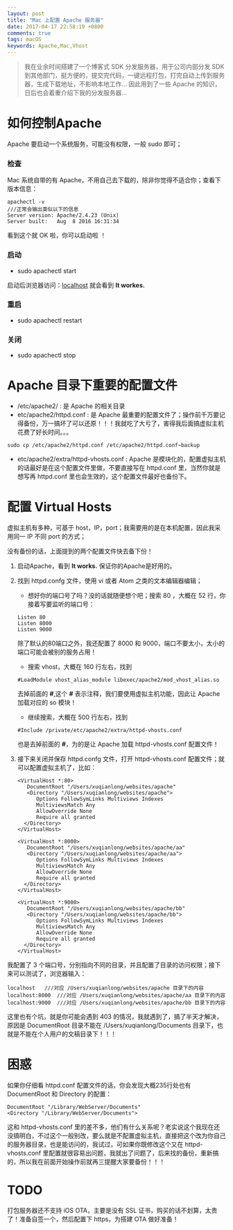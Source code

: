 ```yaml
---
layout: post
title: "Mac 上配置 Apache 服务器"
date: 2017-04-17 22:58:19 +0800
comments: true
tags: macOS
keywords: Apache,Mac,Vhost
---
```


> 我在业余时间搭建了一个博客式 SDK 分发服务器，用于公司内部分发 SDK 到其他部门，挺方便的，提交完代码，一键远程打包，打完自动上传到服务器，生成下载地址，不影响本地工作...
> 因此用到了一些 Apache 的知识，日后也会着重介绍下我的分发服务器...

# 如何控制Apache

Apache 要启动一个系统服务，可能没有权限，一般 sudo 即可；

### 检查

Mac 系统自带的有 Apache，不用自己去下载的，除非你觉得不适合你；查看下版本信息：

```
apachectl -v
///正常会输出类似以下的信息
Server version: Apache/2.4.23 (Unix)
Server built:   Aug  8 2016 16:31:34
```
看到这个就 OK 啦，你可以启动啦 ！

### 启动

- sudo apachectl start

启动后浏览器访问：[localhost](localhost)  就会看到 **It workes.**

### 重启

- sudo apachectl restart

### 关闭

- sudo apachectl stop

# Apache 目录下重要的配置文件

- /etc/apache2/  : 是 Apache 的相关目录
- etc/apache2/httpd.conf : 是 Apache 最重要的配置文件了；操作前千万要记得备份，万一搞坏了可以还原！！！我就吃了大亏了，害得我后面搞虚拟主机花费了好长时间。。。

```
sudo cp /etc/apache2/httpd.conf /etc/apache2/httpd.conf~backup
```
- etc/apache2/extra/httpd-vhosts.conf : Apache 是模块化的，配置虚拟主机的话最好是在这个配置文件里做，不要直接写在 httpd.conf 里，当然你就是想写再 httpd.conf 里也会生效的，这个配置文件最好也备份下。

# 配置 Virtual Hosts

虚拟主机有多种，可基于 host，IP，port；我需要用的是在本机配置，因此我采用同一 IP 不同 port 的方式；

没有备份的话，上面提到的两个配置文件快去备下份！

1. 启动Apache，看到 **It works.** 保证你的Apache是好用的。
2. 找到 httpd.confg 文件，使用 vi 或者 Atom 之类的文本编辑器编辑；

	- 想好你的端口号了吗？没的话就随便想个吧；搜索 80 ，大概在 52 行，你接着写要监听的端口号：

	```
	Listen 80
	Listen 8000
	Listen 9000
	```

	除了默认的80端口之外，我还配置了 8000 和 9000，端口不要太小，太小的端口可能会被别的服务占用！

	- 搜索 vhost，大概在 160 行左右，找到
	```
	#LoadModule vhost_alias_module libexec/apache2/mod_vhost_alias.so
	```
	去掉前面的 **#**,这个 **#** 表示注释，我们要使用虚拟主机功能，因此让 Apache 加载对应的 so 模块！
	- 继续搜索，大概在 500 行左右，找到
	```
	#Include /private/etc/apache2/extra/httpd-vhosts.conf
	```
	也是去掉前面的 **#**，为的是让 Apache 加载 httpd-vhosts.conf 配置文件！
3. 接下来关闭并保存 httpd.confg 文件，打开 httpd-vhosts.conf 配置文件；就可以配置虚拟主机了，比如：

	```
	<VirtualHost *:80>
       DocumentRoot "/Users/xuqianlong/websites/apache"
       <Directory "/Users/xuqianlong/websites/apache">
          Options FollowSymLinks Multiviews Indexes
          MultiviewsMatch Any
          AllowOverride None
          Require all granted
      </Directory>
	</VirtualHost>

	<VirtualHost *:8000>
       DocumentRoot "/Users/xuqianlong/websites/apache/aa"
       <Directory "/Users/xuqianlong/websites/apache/aa">
          Options FollowSymLinks Multiviews Indexes
          MultiviewsMatch Any
          AllowOverride None
          Require all granted
      </Directory>
	</VirtualHost>

	<VirtualHost *:9000>
       DocumentRoot "/Users/xuqianlong/websites/apache/bb"
       <Directory "/Users/xuqianlong/websites/apache/bb">
          Options FollowSymLinks Multiviews Indexes
          MultiviewsMatch Any
          AllowOverride None
          Require all granted
      </Directory>
	</VirtualHost>
	```

我配置了 3 个端口号，分别指向不同的目录，并且配置了目录的访问权限；接下来可以测试了，浏览器输入：

```
localhost   ///对应 /Users/xuqianlong/websites/apache 目录下的内容
localhost:8000  ///对应 /Users/xuqianlong/websites/apache/aa 目录下的内容
localhost:9000  ///对应 /Users/xuqianlong/websites/apache/bb 目录下的内容
```

这里也有个坑，就是你可能会遇到 403 的情况，我就遇到了，搞了半天才解决，原因是 DocumentRoot 目录不能在 /Users/xuqianlong/Documents 目录下，也就是不能在个人用户的文稿目录下！！！

# 困惑

如果你仔细看 httpd.conf 配置文件的话，你会发现大概235行处也有DocumentRoot 和 Directory 的配置：

```
DocumentRoot "/Library/WebServer/Documents"
<Directory "/Library/WebServer/Documents">
```

这和 httpd-vhosts.conf 里的差不多，他们有什么关系呢？老实说这个我现在还没搞明白，不过这个一般别改，要么就是不配置虚拟主机，直接把这个改为你自己的服务器目录，也是能访问的，我试过，可如果你既修改这个又在 httpd-vhosts.conf 里配置就很容易出问题，我就出了问题了，后来找的备份，重新搞的，所以我在前面开始操作前就再三提醒大家要备份！！！

# TODO

打包服务器还不支持 iOS OTA，主要是没有 SSL 证书，购买的话不划算，太贵了！准备自签一个，然后配置下 https，为搭建 OTA 做好准备！
